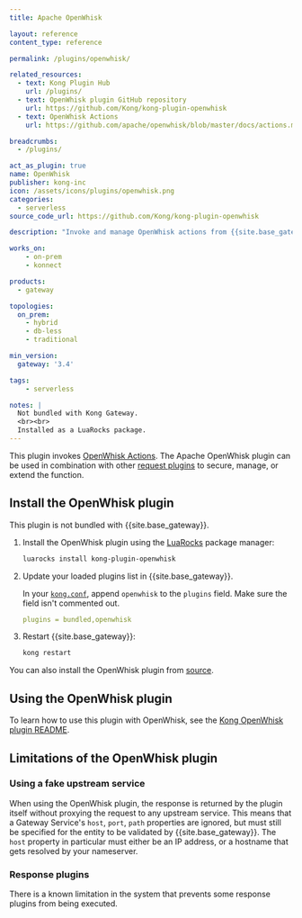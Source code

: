 ```yaml
---
title: Apache OpenWhisk

layout: reference
content_type: reference

permalink: /plugins/openwhisk/

related_resources:
  - text: Kong Plugin Hub
    url: /plugins/
  - text: OpenWhisk plugin GitHub repository
    url: https://github.com/Kong/kong-plugin-openwhisk
  - text: OpenWhisk Actions
    url: https://github.com/apache/openwhisk/blob/master/docs/actions.md

breadcrumbs:
  - /plugins/

act_as_plugin: true
name: OpenWhisk
publisher: kong-inc
icon: /assets/icons/plugins/openwhisk.png
categories:
  - serverless
source_code_url: https://github.com/Kong/kong-plugin-openwhisk

description: "Invoke and manage OpenWhisk actions from {{site.base_gateway}}"

works_on:
    - on-prem
    - konnect

products:
  - gateway

topologies:
  on_prem:
    - hybrid
    - db-less
    - traditional

min_version:
  gateway: '3.4'

tags:
    - serverless

notes: |
  Not bundled with Kong Gateway.
  <br><br>
  Installed as a LuaRocks package.
---
```


This plugin invokes [OpenWhisk Actions](https://github.com/apache/openwhisk/blob/master/docs/actions.md).
The Apache OpenWhisk plugin can be used in combination with other [request plugins](/plugins/?terms=request) to secure, manage, or extend the function.

## Install the OpenWhisk plugin

This plugin is not bundled with {{site.base_gateway}}.

1. Install the OpenWhisk plugin using the [LuaRocks](https://luarocks.org/) package manager:

   ```sh
   luarocks install kong-plugin-openwhisk
   ```

2. Update your loaded plugins list in {{site.base_gateway}}.

   In your [`kong.conf`](/gateway/configuration/), append `openwhisk` to the `plugins` field. Make sure the field isn't commented out.

   ```yaml
   plugins = bundled,openwhisk
   ```

3. Restart {{site.base_gateway}}:

   ```sh
   kong restart
   ```

You can also install the OpenWhisk plugin from [source](https://github.com/Kong/kong-plugin-openwhisk).

## Using the OpenWhisk plugin

To learn how to use this plugin with OpenWhisk, see the [Kong OpenWhisk plugin README](https://github.com/Kong/kong-plugin-openwhisk).

## Limitations of the OpenWhisk plugin

### Using a fake upstream service

When using the OpenWhisk plugin, the response is returned by the plugin itself without proxying the request to any upstream service. This means that a Gateway Service's `host`, `port`, `path` properties are ignored, but must still be specified for the entity to be validated by {{site.base_gateway}}. 
The `host` property in particular must either be an IP address, or a hostname that gets resolved by your nameserver.

### Response plugins

There is a known limitation in the system that prevents some response plugins from being executed.

